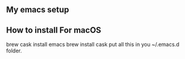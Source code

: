## My emacs setup

## How to install For macOS
brew cask install emacs
brew install cask
put all this in you ~/.emacs.d folder.
